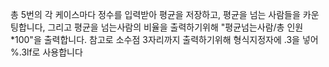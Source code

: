총 5번의 각 케이스마다 정수를 입력받아 평균을 저장하고,
평균을 넘는 사람들을 카운팅합니다,
그리고 평균을 넘는사람의 비율을 출력하기위해 "평균넘는사람/총 인원*100"을 출력합니다.
참고로 소수점 3자리까지 출력하기위해 형식지정자에 .3을 넣어 %.3lf로 사용합니다
